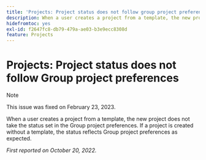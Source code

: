 ```yaml
---
title: 'Projects: Project status does not follow group project preferences'
description: When a user creates a project from a template, the new project does not take the status set in the Group project preferences. If a project is created without a template, the status reflects Group project preferences as expected.
hidefromtoc: yes
exl-id: f2647fc8-db79-479a-ae03-b3e9ecc8308d
feature: Projects
---
```

# Projects: Project status does not follow Group project preferences

>[!NOTE]
>
>This issue was fixed on February 23, 2023.

When a user creates a project from a template, the new project does not take the status set in the Group project preferences. If a project is created without a template, the status reflects Group project preferences as expected.

_First reported on October 20, 2022._
